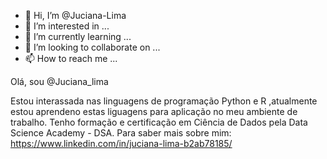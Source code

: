 - 👋 Hi, I’m @Juciana-Lima
- 👀 I’m interested in ...
- 🌱 I’m currently learning ...
- 💞️ I’m looking to collaborate on ...
- 📫 How to reach me ...

<!---
Juciana-Lima/Juciana-Lima is a ✨ special ✨ repository because its `README.md` (this file) appears on your GitHub profile.
You can click the Preview link to take a look at your changes.
--->  
Olá, sou @Juciana_lima    

Estou interassada  nas linguagens de programação  Python e R  ,atualmente estou aprendeno  estas liguagens para aplicação no meu ambiente de trabalho. 
Tenho formação e certificação em Ciência de Dados pela  Data Science Academy - DSA.
Para saber mais sobre mim: https://www.linkedin.com/in/juciana-lima-b2ab78185/
